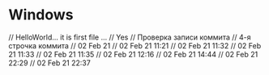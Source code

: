 # Windows
// HelloWorld... it is first file ...
// Yes
// Проверка записи коммита
// 4-я строчка коммита
// 02 Feb 21
// 02 Feb 21 11:21
// 02 Feb 21 11:32
// 02 Feb 21 11:33
// 02 Feb 21 11:35
// 02 Feb 21 12:16
// 02 Feb 21 14:44
// 02 Feb 21 22:29
// 02 Feb 21 22:37
